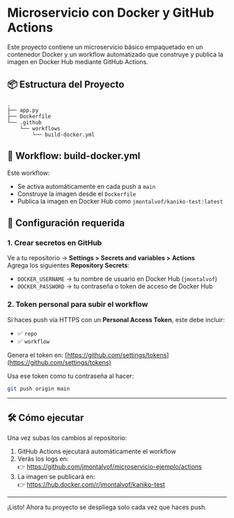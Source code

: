 # Microservicio con Docker y GitHub Actions

Este proyecto contiene un microservicio básico empaquetado en un contenedor Docker y un workflow automatizado que construye y publica la imagen en Docker Hub mediante GitHub Actions.

## 📦 Estructura del Proyecto

```
.
├── app.py
├── Dockerfile
└── .github
    └── workflows
        └── build-docker.yml
```

## 🚀 Workflow: build-docker.yml

Este workflow:

- Se activa automáticamente en cada push a `main`
- Construye la imagen desde el `Dockerfile`
- Publica la imagen en Docker Hub como `jmontalvof/kaniko-test:latest`

## 🔐 Configuración requerida

### 1. Crear secretos en GitHub

Ve a tu repositorio → **Settings > Secrets and variables > Actions**  
Agrega los siguientes **Repository Secrets**:

- `DOCKER_USERNAME` → tu nombre de usuario en Docker Hub (`jmontalvof`)
- `DOCKER_PASSWORD` → tu contraseña o token de acceso de Docker Hub

### 2. Token personal para subir el workflow

Si haces push vía HTTPS con un **Personal Access Token**, este debe incluir:

- ✅ `repo`
- ✅ `workflow`

Genera el token en: [https://github.com/settings/tokens](https://github.com/settings/tokens)

Usa ese token como tu contraseña al hacer:

```bash
git push origin main
```

---

## 🛠 Cómo ejecutar

Una vez subas los cambios al repositorio:

1. GitHub Actions ejecutará automáticamente el workflow
2. Verás los logs en:  
   👉 https://github.com/jmontalvof/microservicio-ejemplo/actions
3. La imagen se publicará en:  
   👉 https://hub.docker.com/r/jmontalvof/kaniko-test

---

¡Listo! Ahora tu proyecto se despliega solo cada vez que haces push.

